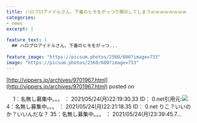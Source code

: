 ```yaml
---
title: ハロプロアイドルさん、下着のヒモをがっつり開示してしまうｗｗｗｗｗｗｗｗ
categories:
- news
excerpt: |
  
feature_text: |
  ## ハロプロアイドルさん、下着のヒモをがっつ...
  
feature_image: "https://picsum.photos/2560/600?image=733"
image: "https://picsum.photos/2560/600?image=733"
---
```


[http://vippers.jp/archives/9701967.html](http://vippers.jp/archives/9701967.html)
posted on 

<!--more-->

　 1：名無し募集中。。。 ： 2021/05/24(月)22:19:30.33 ID： 0.net引用元:![](https://i.imgur.com/2MpwtqL.jpg) 4：名無し募集中。。。 ： 2021/05/24(月)22:21:18.35 ID： 0.net りこ？いいのか？いいんだな？ 35：名無し募集中。。。 ： 2021/05/24(月)23:39:45.7...
